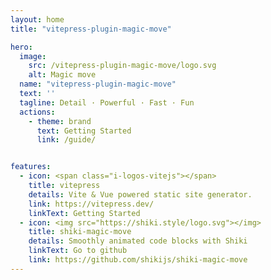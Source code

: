 ```yaml
---
layout: home
title: "vitepress-plugin-magic-move"

hero:
  image:
    src: /vitepress-plugin-magic-move/logo.svg
    alt: Magic move
  name: "vitepress-plugin-magic-move"
  text: ''
  tagline: Detail · Powerful · Fast · Fun
  actions:
    - theme: brand
      text: Getting Started
      link: /guide/


features:
  - icon: <span class="i-logos-vitejs"></span>
    title: vitepress
    details: Vite & Vue powered static site generator.
    link: https://vitepress.dev/
    linkText: Getting Started
  - icon: <img src="https://shiki.style/logo.svg"></img>
    title: shiki-magic-move
    details: Smoothly animated code blocks with Shiki
    linkText: Go to github
    link: https://github.com/shikijs/shiki-magic-move
---
```

